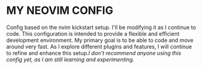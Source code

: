 # MY NEOVIM CONFIG

Config based on the nvim kickstart setup. I'll be modifying it as I continue to code. This configuration is intended to provide a flexible and efficient development environment. My primary goal is to be able to code and move around very fast. As I explore different plugins and features, I will continue to refine and enhance this setup._I don't recommend anyone using this config yet, as I am still learning and experimenting._
